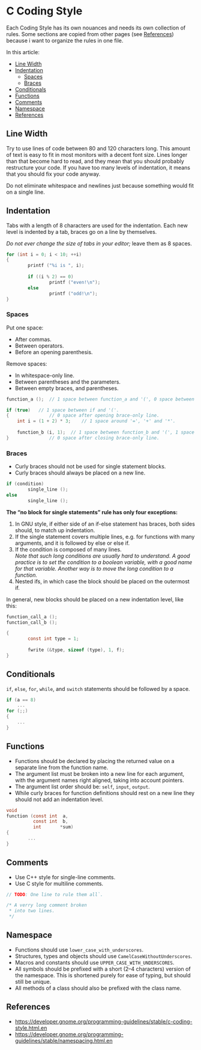 # C Coding Style
Each Coding Style has its own nouances and needs its own collection of rules.
Some sections are copied from other pages (see [References](#references)) because i want to organize the rules in one file.

In this article:
* [Line Width](#line-width)
* [Indentation](#indentation)
	* [Spaces](#spaces)
	* [Braces](#braces)
* [Conditionals](#conditionals)
* [Functions](#functions)
* [Comments](#comments)
* [Namespace](#namespace)
* [References](#references)

## Line Width
Try to use lines of code between 80 and 120 characters long.
This amount of text is easy to fit in most monitors with a decent font size.
Lines longer than that become hard to read, and they mean that you should probably restructure your code.
If you have too many levels of indentation, it means that you should fix your code anyway.

Do not eliminate whitespace and newlines just because something would fit on a single line.

## Indentation
Tabs with a length of 8 characters are used for the indentation.
Each new level is indented by a tab, braces go on a line by themselves.

*Do not ever change the size of tabs in your editor;* leave them as 8 spaces.

```C
for (int i = 0; i < 10; ++i)
{
        printf ("%i is ", i);
        
        if ((i % 2) == 0)
                printf ("even!\n");
        else
                printf ("odd!\n");
}
```

### Spaces
Put one space:
* After commas.
* Between operators.
* Before an opening parenthesis.

Remove spaces:
* In whitespace-only line.
* Between parentheses and the parameters.
* Between empty braces, and parentheses.

```C
function_a ();	// 1 space between function_a and '(', 0 space between parentheses.

if (true)	// 1 space between if and '('.
{               // 0 space after opening brace-only line.
	int i = (1 + 2) * 3;	// 1 space around '=', '+' and '*'.
	
	function_b (i, 1);	// 1 space between function_b and '(', 1 space after commas. 
}               // 0 space after closing brace-only line.
```

### Braces
* Curly braces should not be used for single statement blocks.
* Curly braces should always be placed on a new line.

```C
if (condition)
        single_line ();
else
        single_line ();
```

**The “no block for single statements” rule has only four exceptions:**
1. In GNU style, if either side of an if-else statement has braces, both sides should, to match up indentation.
2. If the single statement covers multiple lines, e.g. for functions with many arguments, and it is followed by else or else if.
3. If the condition is composed of many lines.   
*Note that such long conditions are usually hard to understand. A good practice is to set the condition to a boolean variable, with a good name for that variable. Another way is to move the long condition to a function.*
4. Nested ifs, in which case the block should be placed on the outermost if.

In general, new blocks should be placed on a new indentation level, like this:

```C
function_call_a ();
function_call_b ();

{
        const int type = 1;
        
        fwrite (&type, sizeof (type), 1, f); 
}
```

## Conditionals
`if`, `else`, `for`, `while`, and `switch` statements should be followed by a space.

```C
if (a == 8)
	...
for (;;)
{
	...
}
```

## Functions
* Functions should be declared by placing the returned value on a separate line from the function name.
* The argument list must be broken into a new line for each argument, with the argument names right aligned, taking into account pointers.
* The argument list order should be: `self`, `input`, `output`.
* While curly braces for function definitions should rest on a new line they should not add an indentation level.

```C
void
function (const int  a,
          const int  b,
          int       *sum)
{
        ...
}
```

## Comments  
* Use C++ style for single-line comments.
* Use C style for multiline comments.

```C
// TODO: One line to rule them all`.

/* A verry long comment broken
 * into two lines.
 */
```

## Namespace
* Functions should use `lower_case_with_underscores`.
* Structures, types and objects should use `CamelCaseWithoutUnderscores`.
* Macros and constants should use `UPPER_CASE_WITH_UNDERSCORES`.
* All symbols should be prefixed with a short (2–4 characters) version of the namespace. This is shortened purely for ease of typing, but should still be unique.
* All methods of a class should also be prefixed with the class name.

## References
* https://developer.gnome.org/programming-guidelines/stable/c-coding-style.html.en
* https://developer.gnome.org/programming-guidelines/stable/namespacing.html.en
